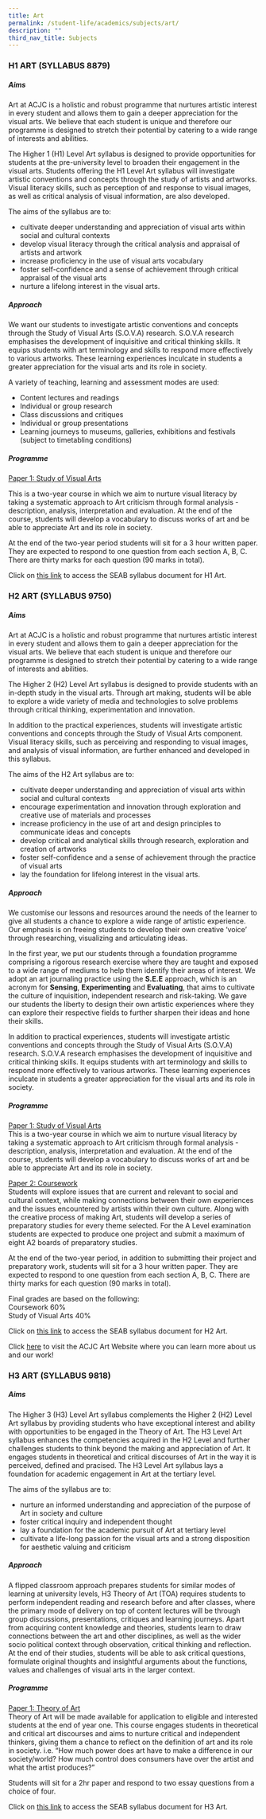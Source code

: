 ```yaml
---
title: Art
permalink: /student-life/academics/subjects/art/
description: ""
third_nav_title: Subjects
---
```

### H1 ART (SYLLABUS 8879)

##### Aims

Art at ACJC is a holistic and robust programme that nurtures artistic interest in every student and allows them to gain a deeper appreciation for the visual arts. We believe that each student is unique and therefore our programme is designed to stretch their potential by catering to a wide range of interests and abilities.

The Higher 1 (H1) Level Art syllabus is designed to provide opportunities for students at the pre-university level to broaden their engagement in the visual arts. Students offering the H1 Level Art syllabus will investigate artistic conventions and concepts through the study of artists and artworks. Visual literacy skills, such as perception of and response to visual images, as well as critical analysis of visual information, are also developed.

The aims of the syllabus are to:

*   cultivate deeper understanding and appreciation of visual arts within social and cultural contexts
*   develop visual literacy through the critical analysis and appraisal of artists and artwork
*   increase proficiency in the use of visual arts vocabulary
*   foster self-confidence and a sense of achievement through critical appraisal of the visual arts
*   nurture a lifelong interest in the visual arts.

##### Approach

We want our students to investigate artistic conventions and concepts through the Study of Visual Arts (S.O.V.A) research. S.O.V.A research emphasises the development of inquisitive and critical thinking skills. It equips students with art terminology and skills to respond more effectively to various artworks. These learning experiences inculcate in students a greater appreciation for the visual arts and its role in society.

A variety of teaching, learning and assessment modes are used:

*   Content lectures and readings
*   Individual or group research
*   Class discussions and critiques
*   Individual or group presentations
*   Learning journeys to museums, galleries, exhibitions and festivals (subject to timetabling conditions)

##### Programme

<u>Paper 1: Study of Visual Arts</u>

This is a two-year course in which we aim to nurture visual literacy by taking a systematic approach to Art criticism through formal analysis - description, analysis, interpretation and evaluation. At the end of the course, students will develop a vocabulary to discuss works of art and be able to appreciate Art and its role in society.

At the end of the two-year period students will sit for a 3 hour written paper. They are expected to respond to one question from each section A, B, C. There are thirty marks for each question (90 marks in total).

Click on&nbsp;[this link](https://www.seab.gov.sg/docs/default-source/national-examinations/syllabus/alevel/2022syllabus/8879_y22_sy.pdf)&nbsp;to access the SEAB syllabus document for H1 Art.

### H2 ART (SYLLABUS 9750)

##### Aims

Art at ACJC is a holistic and robust programme that nurtures artistic interest in every student and allows them to gain a deeper appreciation for the visual arts. We believe that each student is unique and therefore our programme is designed to stretch their potential by catering to a wide range of interests and abilities.

The Higher 2 (H2) Level Art syllabus is designed to provide students with an in-depth study in the visual arts. Through art making, students will be able to explore a wide variety of media and technologies to solve problems through critical thinking, experimentation and innovation.

In addition to the practical experiences, students will investigate artistic conventions and concepts through the Study of Visual Arts component. Visual literacy skills, such as perceiving and responding to visual images, and analysis of visual information, are further enhanced and developed in this syllabus.

The aims of the H2 Art syllabus are to:

*   cultivate deeper understanding and appreciation of visual arts within social and cultural contexts
*   encourage experimentation and innovation through exploration and creative use of materials and processes
*   increase proficiency in the use of art and design principles to communicate ideas and concepts
*   develop critical and analytical skills through research, exploration and creation of artworks
*   foster self-confidence and a sense of achievement through the practice of visual arts
*   lay the foundation for lifelong interest in the visual arts.

##### Approach

We customise our lessons and resources around the needs of the learner to give all students a chance to explore a wide range of artistic experience. Our emphasis is on freeing students to develop their own creative ‘voice’ through researching, visualizing and articulating ideas.

In the first year, we put our students through a foundation programme comprising a rigorous research exercise where they are taught and exposed to a wide range of mediums to help them identify their areas of interest. We adopt an art journaling practice using the&nbsp;**S.E.E**&nbsp;approach, which is an acronym for&nbsp;**Sensing**,&nbsp;**Experimenting**&nbsp;and&nbsp;**Evaluating**, that aims to cultivate the culture of inquisition, independent research and risk-taking. We gave our students the liberty to design their own artistic experiences where they can explore their respective fields to further sharpen their ideas and hone their skills.

In addition to practical experiences, students will investigate artistic conventions and concepts through the Study of Visual Arts (S.O.V.A) research. S.O.V.A research emphasises the development of inquisitive and critical thinking skills. It equips students with art terminology and skills to respond more effectively to various artworks. These learning experiences inculcate in students a greater appreciation for the visual arts and its role in society.

##### Programme

<u>Paper 1: Study of Visual Arts</u> <br>
This is a two-year course in which we aim to nurture visual literacy by taking a systematic approach to Art criticism through formal analysis - description, analysis, interpretation and evaluation. At the end of the course, students will develop a vocabulary to discuss works of art and be able to appreciate Art and its role in society.

<u>Paper 2: Coursework</u><br>
Students will explore issues that are current and relevant to social and cultural context, while making connections between their own experiences and the issues encountered by artists within their own culture. Along with the creative process of making Art, students will develop a series of preparatory studies for every theme selected. For the A Level examination students are expected to produce one project and submit a maximum of eight A2 boards of preparatory studies.

At the end of the two-year period, in addition to submitting their project and preparatory work, students will sit for a 3 hour written paper. They are expected to respond to one question from each section A, B, C. There are thirty marks for each question (90 marks in total).

Final grades are based on the following:<br>
Coursework 60%<br>
Study of Visual Arts 40%

Click on&nbsp;[this link](https://www.seab.gov.sg/docs/default-source/national-examinations/syllabus/alevel/2022syllabus/9750_y22_sy.pdf)&nbsp;to access the SEAB syllabus document for H2 Art.  


Click&nbsp;[here](https://sites.google.com/acjc.edu.sg/acjcart)&nbsp;to visit the ACJC Art Website where you can learn more about us and our work!

### H3 ART (SYLLABUS 9818)

##### Aims

The Higher 3 (H3) Level Art syllabus complements the Higher 2 (H2) Level Art syllabus by providing students who have exceptional interest and ability with opportunities to be engaged in the Theory of Art. The H3 Level Art syllabus enhances the competencies acquired in the H2 Level and further challenges students to think beyond the making and appreciation of Art. It engages students in theoretical and critical discourses of Art in the way it is perceived, defined and pracised. The H3 Level Art syllabus lays a foundation for academic engagement in Art at the tertiary level.

The aims of the syllabus are to:

*   nurture an informed understanding and appreciation of the purpose of Art in society and culture
*   foster critical inquiry and independent thought
*   lay a foundation for the academic pursuit of Art at tertiary level
*   cultivate a life-long passion for the visual arts and a strong disposition for aesthetic valuing and criticism

##### Approach

A flipped classroom approach prepares students for similar modes of learning at university levels, H3 Theory of Art (TOA) requires students to perform independent reading and research before and after classes, where the primary mode of delivery on top of content lectures will be through group discussions, presentations, critiques and learning journeys. Apart from acquiring content knowledge and theories, students learn to draw connections between the art and other disciplines, as well as the wider socio political context through observation, critical thinking and reflection. At the end of their studies, students will be able to ask critical questions, formulate original thoughts and insightful arguments about the functions, values and challenges of visual arts in the larger context.

##### Programme

<u>Paper 1: Theory of Art</u><br>
Theory of Art will be made available for application to eligible and interested students at the end of year one. This course engages students in theoretical and critical art discourses and aims to nurture critical and independent thinkers, giving them a chance to reflect on the definition of art and its role in society. i.e. “How much power does art have to make a difference in our society/world? How much control does consumers have over the artist and what the artist produces?”

Students will sit for a 2hr paper and respond to two essay questions from a choice of four.

Click on&nbsp;[this link](https://www.seab.gov.sg/docs/default-source/national-examinations/syllabus/alevel/2022syllabus/9818_y22_sy.pdf)&nbsp;to access the SEAB syllabus document for H3 Art.